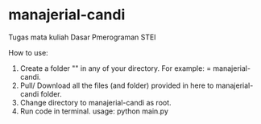 # manajerial-candi
Tugas mata kuliah Dasar Pmerograman STEI

How to use:
1. Create a folder "<folder-name>" in any of your directory. For example: <folder-name> = manajerial-candi.
2. Pull/ Download all the files (and folder) provided in here to manajerial-candi folder.
3. Change directory to manajerial-candi as root.
4. Run code in terminal. usage: python main.py <database-folder>
